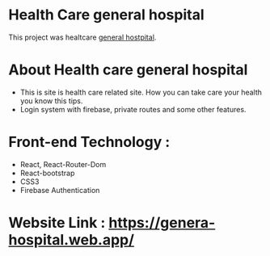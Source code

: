 # Health Care general hospital

This project was healtcare [general hostpital](https://genera-hospital.web.app/).

# About Health care general hospital
* This is site is health care related site. How you can take care your health you know this tips.
* Login system with firebase, private routes and some other features.

# Front-end Technology :
* React, React-Router-Dom
* React-bootstrap
* CSS3
* Firebase Authentication

# Website Link : https://genera-hospital.web.app/

